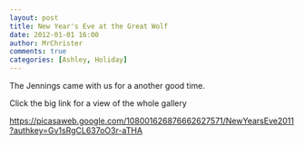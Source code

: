 ```yaml
---
layout: post
title: New Year's Eve at the Great Wolf
date: 2012-01-01 16:00
author: MrChrister
comments: true
categories: [Ashley, Holiday]
---
```

The Jennings came with us for a another good time.

Click the big link for a view of the whole gallery

<a href="https://picasaweb.google.com/108001626876662627571/NewYearsEve2011?authkey=Gv1sRgCL637oO3r-aTHA">https://picasaweb.google.com/108001626876662627571/NewYearsEve2011?authkey=Gv1sRgCL637oO3r-aTHA</a>
